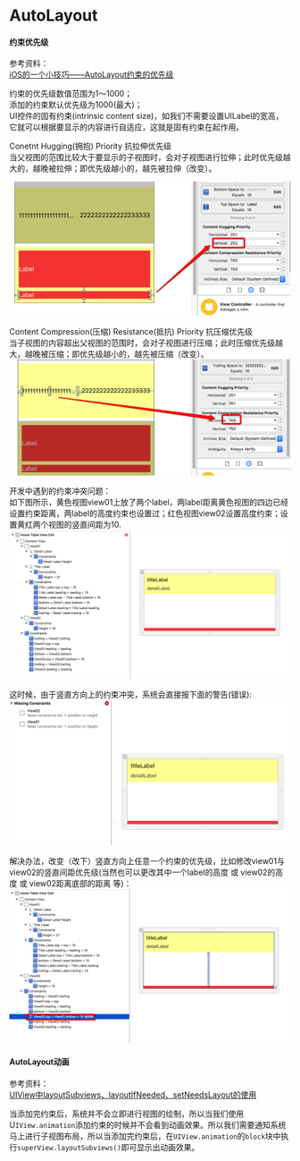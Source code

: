 # AutoLayout

#### 约束优先级

参考资料：  
[iOS的一个小技巧——AutoLayout约束的优先级](http://www.jianshu.com/p/1410f4eab8b3)

约束的优先级数值范围为1～1000；  
添加的约束默认优先级为1000(最大)；  
UI控件的固有约束(intrinsic content size)，如我们不需要设置UILabel的宽高，它就可以根据要显示的内容进行自适应，这就是固有约束在起作用。   

Conetnt Hugging(拥抱) Priority 抗拉伸优先级  
当父视图的范围比较大于要显示的子视图时，会对子视图进行拉伸；此时优先级越大的，越晚被拉伸；即优先级越小的，越先被拉伸（改变）。

![拉伸优先级](image/ContentHuggingPriority.png)

Content Compression(压缩) Resistance(抵抗) Priority  抗压缩优先级  
当子视图的内容超出父视图的范围时，会对子视图进行压缩；此时压缩优先级越大，越晚被压缩；即优先级越小的，越先被压缩（改变）。
![压缩优先级](image/ContentCompressionResistancePriority.png)

开发中遇到的约束冲突问题：   
如下图所示，黄色视图view01上放了两个label，两label距离黄色视图的四边已经设置约束距离，两label的高度约束也设置过；红色视图view02设置高度约束；设置黄红两个视图的竖直间距为10.
![](image/autolayout00.png)

这时候，由于竖直方向上的约束冲突，系统会直接报下面的警告(错误):  
![](image/autolayout01.png)  

解决办法，改变（改下）竖直方向上任意一个约束的优先级，比如修改view01与view02的竖直间距优先级(当然也可以更改其中一个label的高度 或 view02的高度 或 view02距离底部的距离 等)：  
![](image/autolayout02.png)

#### AutoLayout动画

参考资料：  
[UIView中layoutSubviews、layoutIfNeeded、setNeedsLayout的使用](/Users/liushuo199/Documents/LearnNote/--kiushuo/UIView中layoutSubviews、layoutIfNeeded、setNeedsLayout的使用.md)

当添加完约束后，系统并不会立即进行视图的绘制，所以当我们使用U`IView.animation`添加约束的时候并不会看到动画效果。所以我们需要通知系统马上进行子视图布局，所以当添加完约束后，在`UIView.animation`的`block`块中执行`superView.layoutSubviews()`即可显示出动画效果。
